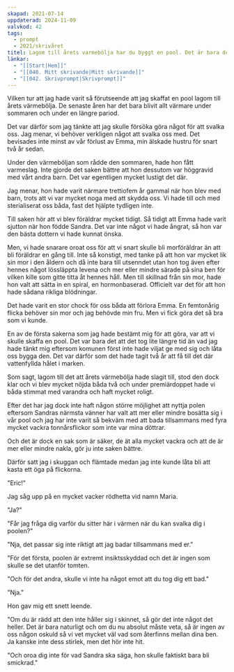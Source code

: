 ```yaml
---
skapad: 2021-07-14
uppdaterad: 2024-11-09
valvkod: 42
tags:
  - prompt
  - 2021/skrivåret
titel: Lagom till årets varmebölja har du byggt en pool. Det är bara det att din dotter och hennes vänner har lagt beslag på den
länkar:
  - "[[Start|Hem]]"
  - "[[040. Mitt skrivande|Mitt skrivande]]"
  - "[[042. Skrivprompt|Skrivprompt]]"
---
```


Vilken tur att jag hade varit så förutseende att jag skaffat en pool lagom till årets värmebölja. De senaste åren har det bara blivit allt värmare under sommaren och under en längre pariod.

Det var därför som jag tänkte att jag skulle försöka göra något för att svalka oss. Jag menar, vi behöver verkligen något att svalka oss med. Det bevisades inte minst av vår förlust av Emma, min älskade hustru för snart två år sedan.

Under den värmeböljan som rådde den sommaren, hade hon fått varmeslag. Inte gjorde det saken bättre att hon dessutom var höggravid med vårt andra barn. Det var egentligen mycket lustigt det där.

Jag menar, hon hade varit närmare trettiofem år gammal när hon blev med barn, trots att vi var mycket noga med att skydda oss. Vi hade till och med sterialiserat oss båda, fast det hjälpte tydligen inte. 

Till saken hör att vi blev föräldrar mycket tidigt. Så tidigt att Emma hade varit sjutton när hon födde Sandra. Det var inte något vi hade ångrat, så hon var den bästa dottern vi hade kunnat önska.

Men, vi hade snarare oroat oss för att vi snart skulle bli morföräldrar än att bli föräldrar en gång till. Inte så konstigt, med tanke på att hon var mycket lik sin mor i den åldern och då inte bara till utsenndet utan hon tog även efter hennes något lössläppta levena och mer eller mindre särade på sina ben för vilken kille som gitte titta åt hennes håll. Men till skillnad från sin mor, hade hon valt att sätta in en spiral, en hormonbaserad. Officielt var det för att hon hade sådana rikliga blödningar.

Det hade varit en stor chock för oss båda att förlora Emma. En femtonårig flicka behöver sin mor och jag behövde min fru. Men vi fick göra det så bra som vi kunde.

En av de första sakerna som jag hade bestämt mig för att göra, var att vi skulle skaffa en pool. Det var bara det att det tog lite längre tid än vad jag hade tänkt mig eftersom komunen först inte hade viljat ge med sig och låta oss bygga den. Det var därför som det hade tagit två år att få till det där vattenfyllda hålet i marken.

Som sagt, lagom till det att årets värmebölja hade slagit till, stod den dock klar och vi blev mycket nöjda båda två och under premiärdoppet hade vi båda stimmat med varandra och haft mycket roligt.

Efter det har jag dock inte haft någon större möjlighet att nyttja polen eftersom Sandras närmsta vänner har valt att mer eller mindre bosätta sig i vår pool och jag har inte varit så bekväm med att bada tillsammans med fyra mycket vackra tonnårsflickor som inte var mina döttrar. 

Och det är dock en sak som är säker, de ät alla mycket vackra och att de är mer eller mindre nakla, gör ju inte saken bättre.

Därför satt jag i skuggan och flämtade medan jag inte kunde låta bli att kasta ett öga på flickorna.

"Eric!"

Jag såg upp på en mycket vacker rödhetta vid namn Maria.

"Ja?"

"Får jag fråga dig varför du sitter här i värmen när du kan svalka dig i poolen?"

"Nja, det passar sig inte riktigt att jag badar tillsammans med er."

"För det första, poolen är extremt insiktsskyddad och det är ingen som skulle se det utanför tomten.

"Och för det andra, skulle vi inte ha något emot att du tog dig ett bad."

"Nja."

Hon gav mig ett snett leende.

"Om du är rädd att den inte håller sig i skinnet, så gör det inte något det heller. Det är bara naturligt och om du nu absolut måste veta, så är ingen av oss någon oskuld så vi vet mycket väl vad som återfinns mellan dina ben. Ja kanske inte dess stirlek, men det hör inte hit.

"Och oroa dig inte för vad Sandra ska säga, hon skulle faktiskt bara bli smickrad."